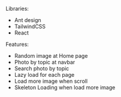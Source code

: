 Libraries:
- Ant design
- TailwindCSS
- React

Features:
- Random image at Home page
- Photo by topic at navbar
- Search photo by topic
- Lazy load for each page
- Load more image when scroll
- Skeleton Loading when load more image